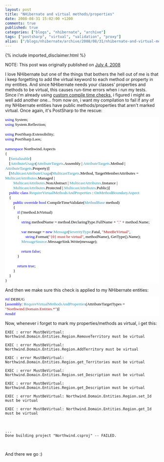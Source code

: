```yaml
---
layout: post
title: "NHibernate and virtual methods/properties"
date: 2008-08-31 15:02:00 +1200
comments: true
published: true
categories: ["blogs", "nhibernate", "archive"]
tags: ["postsharp", "virtual", "validation", "proxy"]
alias: ["/blogs/nhibernate/archive/2008/08/31/nhibernate-and-virtual-methods-properties.aspx"]
---
```

<!-- more -->
{% include imported_disclaimer.html %}
<p>NOTE: This post was originally published on <a href="http://davybrion.com/blog/2008/05/nhibernate-and-virtual-methodsproperties/">July 4, 2008</a>
</p>
<p>
I love NHibernate but one of the things that bothers the hell out of me is that i keep forgetting to add the virtual keyword to each method or property in my entities.  And since NHibernate needs your classes' properties and methods to be virtual, this causes run-time errors when i run my tests. Since i'm already using <a href="http://davybrion.com/blog/2008/05/creating-sanity-checks/">custom compile time checks</a>, i figured i might as well add another one... from now on, i want my compilation to fail if any of my NHibernate entities have public methods/properties that aren't marked virtual.
Once again, it's PostSharp to the rescue:
<code>
</code></p>
<div style="font-family: Consolas; font-size: 10pt; color: black; background: white;">
<p style="margin: 0px;"><span style="color: blue;">using</span> System;</p>
<p style="margin: 0px;"><span style="color: blue;">using</span> System.Reflection;</p>
<p style="margin: 0px;">&nbsp;</p>
<p style="margin: 0px;"><span style="color: blue;">using</span> PostSharp.Extensibility;</p>
<p style="margin: 0px;"><span style="color: blue;">using</span> PostSharp.Laos;</p>
<p style="margin: 0px;">&nbsp;</p>
<p style="margin: 0px;"><span style="color: blue;">namespace</span> Northwind.Aspects</p>
<p style="margin: 0px;">{</p>
<p style="margin: 0px;">&nbsp;&nbsp;&nbsp; [<span style="color: #2b91af;">Serializable</span>]</p>
<p style="margin: 0px;">&nbsp;&nbsp;&nbsp; [<span style="color: #2b91af;">AttributeUsage</span>(<span style="color: #2b91af;">AttributeTargets</span>.Assembly | <span style="color: #2b91af;">AttributeTargets</span>.Method | <span style="color: #2b91af;">AttributeTargets</span>.Property)]</p>
<p style="margin: 0px;">&nbsp;&nbsp;&nbsp; [<span style="color: #2b91af;">MulticastAttributeUsage</span>(<span style="color: #2b91af;">MulticastTargets</span>.Method, TargetMemberAttributes = <span style="color: #2b91af;">MulticastAttributes</span>.Managed | </p>
<p style="margin: 0px;">&nbsp;&nbsp;&nbsp; &nbsp;&nbsp;&nbsp; <span style="color: #2b91af;">MulticastAttributes</span>.NonAbstract | <span style="color: #2b91af;">MulticastAttributes</span>.Instance | </p>
<p style="margin: 0px;">&nbsp;&nbsp;&nbsp; &nbsp;&nbsp;&nbsp; <span style="color: #2b91af;">MulticastAttributes</span>.Protected | <span style="color: #2b91af;">MulticastAttributes</span>.Public)]</p>
<p style="margin: 0px;">&nbsp;&nbsp;&nbsp; <span style="color: blue;">public</span> <span style="color: blue;">class</span> <span style="color: #2b91af;">RequireVirtualMethodsAndProperties</span> : <span style="color: #2b91af;">OnMethodBoundaryAspect</span></p>
<p style="margin: 0px;">&nbsp;&nbsp;&nbsp; {</p>
<p style="margin: 0px;">&nbsp;&nbsp;&nbsp; &nbsp;&nbsp;&nbsp; <span style="color: blue;">public</span> <span style="color: blue;">override</span> <span style="color: blue;">bool</span> CompileTimeValidate(<span style="color: #2b91af;">MethodBase</span> method)</p>
<p style="margin: 0px;">&nbsp;&nbsp;&nbsp; &nbsp;&nbsp;&nbsp; {</p>
<p style="margin: 0px;">&nbsp;&nbsp;&nbsp; &nbsp;&nbsp;&nbsp; &nbsp;&nbsp;&nbsp; <span style="color: blue;">if</span> (!method.IsVirtual)</p>
<p style="margin: 0px;">&nbsp;&nbsp;&nbsp; &nbsp;&nbsp;&nbsp; &nbsp;&nbsp;&nbsp; {</p>
<p style="margin: 0px;">&nbsp;&nbsp;&nbsp; &nbsp;&nbsp;&nbsp; &nbsp;&nbsp;&nbsp; &nbsp;&nbsp;&nbsp; <span style="color: blue;">string</span> methodName = method.DeclaringType.FullName + <span style="color: #a31515;">"."</span> + method.Name;</p>
<p style="margin: 0px;">&nbsp;</p>
<p style="margin: 0px;">&nbsp;&nbsp;&nbsp; &nbsp;&nbsp;&nbsp; &nbsp;&nbsp;&nbsp; &nbsp;&nbsp;&nbsp; <span style="color: blue;">var</span> message = <span style="color: blue;">new</span> <span style="color: #2b91af;">Message</span>(<span style="color: #2b91af;">SeverityType</span>.Fatal, <span style="color: #a31515;">"MustBeVirtual"</span>,</p>
<p style="margin: 0px;">&nbsp;&nbsp;&nbsp; &nbsp;&nbsp;&nbsp; &nbsp;&nbsp;&nbsp; &nbsp;&nbsp;&nbsp; &nbsp;&nbsp;&nbsp; <span style="color: blue;">string</span>.Format(<span style="color: #a31515;">"{0} must be virtual"</span>, methodName), GetType().Name);</p>
<p style="margin: 0px;">&nbsp;&nbsp;&nbsp; &nbsp;&nbsp;&nbsp; &nbsp;&nbsp;&nbsp; &nbsp;&nbsp;&nbsp; <span style="color: #2b91af;">MessageSource</span>.MessageSink.Write(message);</p>
<p style="margin: 0px;">&nbsp;</p>
<p style="margin: 0px;">&nbsp;&nbsp;&nbsp; &nbsp;&nbsp;&nbsp; &nbsp;&nbsp;&nbsp; &nbsp;&nbsp;&nbsp; <span style="color: blue;">return</span> <span style="color: blue;">false</span>;</p>
<p style="margin: 0px;">&nbsp;&nbsp;&nbsp; &nbsp;&nbsp;&nbsp; &nbsp;&nbsp;&nbsp; }</p>
<p style="margin: 0px;">&nbsp;</p>
<p style="margin: 0px;">&nbsp;&nbsp;&nbsp; &nbsp;&nbsp;&nbsp; &nbsp;&nbsp;&nbsp; <span style="color: blue;">return</span> <span style="color: blue;">true</span>;</p>
<p style="margin: 0px;">&nbsp;&nbsp;&nbsp; &nbsp;&nbsp;&nbsp; }</p>
<p style="margin: 0px;">&nbsp;&nbsp;&nbsp; }</p>
<p style="margin: 0px;">}</p>
</div>
<p>

And then we make sure this check is applied to my NHibernate entities:
<code>
</code></p>
<div style="font-family: Consolas; font-size: 10pt; color: black; background: white;">
<p style="margin: 0px;"><span style="color: blue;">#if</span> DEBUG</p>
<p style="margin: 0px;">[<span style="color: blue;">assembly</span>: <span style="color: #2b91af;">RequireVirtualMethodsAndProperties</span>(AttributeTargetTypes = <span style="color: #a31515;">"Northwind.Domain.Entities.*"</span>)]</p>
<p style="margin: 0px;"><span style="color: blue;">#endif</span></p>
</div>
<p>

Now, whenever i forget to mark my properties/methods as virtual, i get this:
<code>
</code></p>
<p><code>EXEC : error MustBeVirtual: Northwind.Domain.Entities.Region.RemoveTerritory must be virtual
</code></p>
<p><code>EXEC : error MustBeVirtual: Northwind.Domain.Entities.Region.AddTerritory must be virtual
</code></p>
<p><code>EXEC : error MustBeVirtual: Northwind.Domain.Entities.Region.get_Territories must be virtual
</code></p>
<p><code>EXEC : error MustBeVirtual: Northwind.Domain.Entities.Region.set_Description must be virtual
</code></p>
<p><code>EXEC : error MustBeVirtual: Northwind.Domain.Entities.Region.get_Description must be virtual
</code></p>
<p><code>EXEC : error MustBeVirtual: Northwind.Domain.Entities.Region.set_Id must be virtual
</code></p>
<p><code>EXEC : error MustBeVirtual: Northwind.Domain.Entities.Region.get_Id must be virtual
</code></p>
<p>&nbsp;</p>
<p><code>...
Done building project "Northwind.csproj" -- FAILED.
</code></p>
<p>&nbsp;</p>
<p>
And there we go :)</p>
